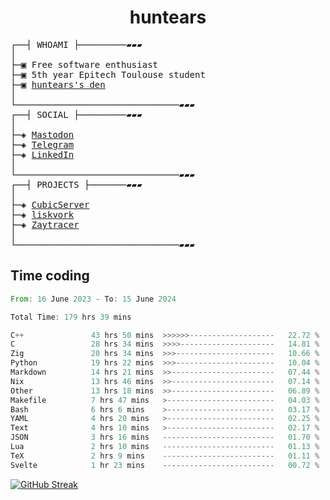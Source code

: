 <h1 align="center">
huntears
</h1>
<!-- <p align="center">
<img src=https://huntears.com/img/pfp.webp width=30%/>
</p>
<style>
img {
    border-radius: 50%;
}
</style> -->
<pre>
┌──┤ WHOAMI ├─────────▰▰▰
│
├─▣ Free software enthusiast
├─▣ 5th year Epitech Toulouse student
├─▣ <a href="https://huntears.com/">huntears's den</a>
│
└───────────────────────────────▰▰▰
┌──┤ SOCIAL ├─────────▰▰▰
│
├─◈ <a href="https://fosstodon.org/@huntears">Mastodon</a>
├─◈ <a href="https://t.me/huntears">Telegram</a>
├─◈ <a href="https://www.linkedin.com/in/alexandre-flion">LinkedIn</a>
│
└───────────────────────────────▰▰▰
┌──┤ PROJECTS ├───────▰▰▰
│
├─◈ <a href="https://github.com/CubicMC/cubic-server">CubicServer</a>
├─◈ <a href="https://github.com/Epitech/B-AIA-500_liskvork">liskvork</a>
├─◈ <a href="https://github.com/Miou-zora/Zaytracer">Zaytracer</a>
│
└───────────────────────────────▰▰▰
</pre>

## Time coding

<!--START_SECTION:wakatime-->

```rust
From: 16 June 2023 - To: 15 June 2024

Total Time: 179 hrs 39 mins

C++               43 hrs 50 mins  >>>>>>-------------------   22.72 %
C                 28 hrs 34 mins  >>>>---------------------   14.81 %
Zig               20 hrs 34 mins  >>>----------------------   10.66 %
Python            19 hrs 22 mins  >>>----------------------   10.04 %
Markdown          14 hrs 21 mins  >>-----------------------   07.44 %
Nix               13 hrs 46 mins  >>-----------------------   07.14 %
Other             13 hrs 18 mins  >>-----------------------   06.89 %
Makefile          7 hrs 47 mins   >------------------------   04.03 %
Bash              6 hrs 6 mins    >------------------------   03.17 %
YAML              4 hrs 20 mins   >------------------------   02.25 %
Text              4 hrs 10 mins   >------------------------   02.17 %
JSON              3 hrs 16 mins   -------------------------   01.70 %
Lua               2 hrs 10 mins   -------------------------   01.13 %
TeX               2 hrs 9 mins    -------------------------   01.11 %
Svelte            1 hr 23 mins    -------------------------   00.72 %
```

<!--END_SECTION:wakatime-->

[![GitHub Streak](https://streak-stats.demolab.com?user=huntears)](https://git.io/streak-stats)
